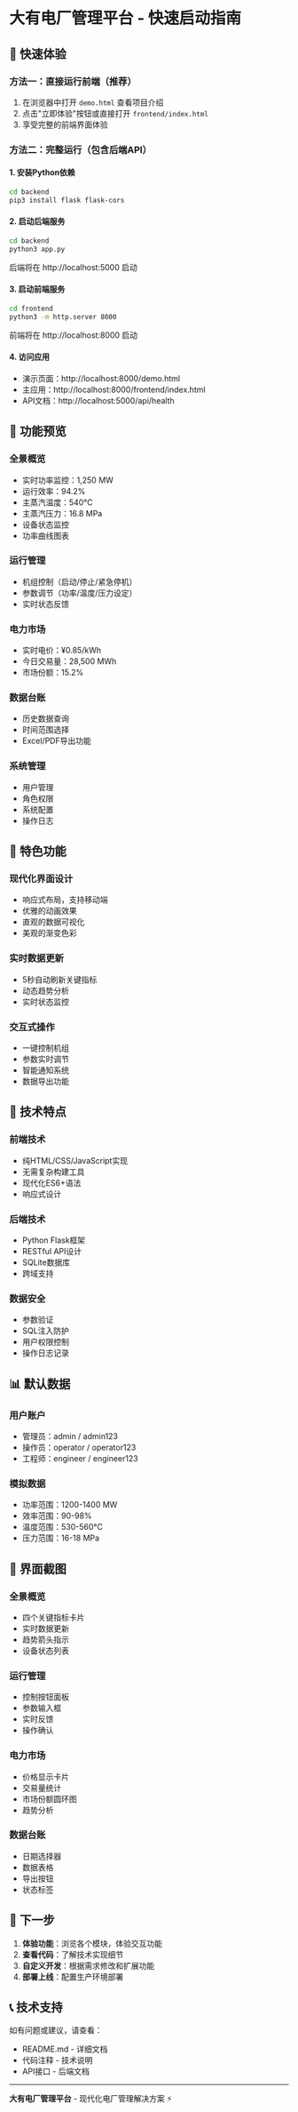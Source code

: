 # 大有电厂管理平台 - 快速启动指南

## 🚀 快速体验

### 方法一：直接运行前端（推荐）
1. 在浏览器中打开 `demo.html` 查看项目介绍
2. 点击"立即体验"按钮或直接打开 `frontend/index.html`
3. 享受完整的前端界面体验

### 方法二：完整运行（包含后端API）

#### 1. 安装Python依赖
```bash
cd backend
pip3 install flask flask-cors
```

#### 2. 启动后端服务
```bash
cd backend
python3 app.py
```
后端将在 http://localhost:5000 启动

#### 3. 启动前端服务
```bash
cd frontend
python3 -m http.server 8000
```
前端将在 http://localhost:8000 启动

#### 4. 访问应用
- 演示页面：http://localhost:8000/demo.html
- 主应用：http://localhost:8000/frontend/index.html
- API文档：http://localhost:5000/api/health

## 📱 功能预览

### 全景概览
- 实时功率监控：1,250 MW
- 运行效率：94.2%
- 主蒸汽温度：540°C
- 主蒸汽压力：16.8 MPa
- 设备状态监控
- 功率曲线图表

### 运行管理
- 机组控制（启动/停止/紧急停机）
- 参数调节（功率/温度/压力设定）
- 实时状态反馈

### 电力市场
- 实时电价：¥0.85/kWh
- 今日交易量：28,500 MWh
- 市场份额：15.2%

### 数据台账
- 历史数据查询
- 时间范围选择
- Excel/PDF导出功能

### 系统管理
- 用户管理
- 角色权限
- 系统配置
- 操作日志

## 🎯 特色功能

### 现代化界面设计
- 响应式布局，支持移动端
- 优雅的动画效果
- 直观的数据可视化
- 美观的渐变色彩

### 实时数据更新
- 5秒自动刷新关键指标
- 动态趋势分析
- 实时状态监控

### 交互式操作
- 一键控制机组
- 参数实时调节
- 智能通知系统
- 数据导出功能

## 🔧 技术特点

### 前端技术
- 纯HTML/CSS/JavaScript实现
- 无需复杂构建工具
- 现代化ES6+语法
- 响应式设计

### 后端技术
- Python Flask框架
- RESTful API设计
- SQLite数据库
- 跨域支持

### 数据安全
- 参数验证
- SQL注入防护
- 用户权限控制
- 操作日志记录

## 📊 默认数据

### 用户账户
- 管理员：admin / admin123
- 操作员：operator / operator123
- 工程师：engineer / engineer123

### 模拟数据
- 功率范围：1200-1400 MW
- 效率范围：90-98%
- 温度范围：530-560°C
- 压力范围：16-18 MPa

## 🎨 界面截图

### 全景概览
- 四个关键指标卡片
- 实时数据更新
- 趋势箭头指示
- 设备状态列表

### 运行管理
- 控制按钮面板
- 参数输入框
- 实时反馈
- 操作确认

### 电力市场
- 价格显示卡片
- 交易量统计
- 市场份额圆环图
- 趋势分析

### 数据台账
- 日期选择器
- 数据表格
- 导出按钮
- 状态标签

## 🚀 下一步

1. **体验功能**：浏览各个模块，体验交互功能
2. **查看代码**：了解技术实现细节
3. **自定义开发**：根据需求修改和扩展功能
4. **部署上线**：配置生产环境部署

## 📞 技术支持

如有问题或建议，请查看：
- README.md - 详细文档
- 代码注释 - 技术说明
- API接口 - 后端文档

---

**大有电厂管理平台** - 现代化电厂管理解决方案 ⚡ 